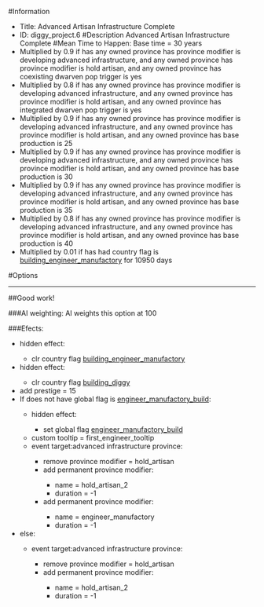 #Information
 - Title: Advanced Artisan Infrastructure Complete
 - ID: diggy_project.6
#Description
Advanced Artisan Infrastructure Complete
#Mean Time to Happen:
Base time = 30 years
 - Multiplied by 0.9 if has any owned province has province modifier is developing advanced infrastructure, and any owned province has province modifier is hold artisan, and any owned province has coexisting dwarven pop trigger is yes
 - Multiplied by 0.8 if has any owned province has province modifier is developing advanced infrastructure, and any owned province has province modifier is hold artisan, and any owned province has integrated dwarven pop trigger is yes
 - Multiplied by 0.9 if has any owned province has province modifier is developing advanced infrastructure, and any owned province has province modifier is hold artisan, and any owned province has base production is 25
 - Multiplied by 0.9 if has any owned province has province modifier is developing advanced infrastructure, and any owned province has province modifier is hold artisan, and any owned province has base production is 30
 - Multiplied by 0.9 if has any owned province has province modifier is developing advanced infrastructure, and any owned province has province modifier is hold artisan, and any owned province has base production is 35
 - Multiplied by 0.8 if has any owned province has province modifier is developing advanced infrastructure, and any owned province has province modifier is hold artisan, and any owned province has base production is 40
 - Multiplied by 0.01 if has had country flag is [building_engineer_manufactory](../flags/building_engineer_manufactory.md) for 10950 days

#Options

___
##Good work!

###AI weighting:
AI weights this option at 100


###Efects:<ul><li>hidden effect:</li><ul><li>clr country flag [building_engineer_manufactory](../flags/building_engineer_manufactory.md)</li></ul><li>hidden effect:</li><ul><li>clr country flag [building_diggy](../flags/building_diggy.md)</li></ul><li>add prestige = 15</li><li>If does not have global flag is [engineer_manufactory_build](../flags/engineer_manufactory_build.md):</li><ul><li>hidden effect:</li><ul><li>set global flag [engineer_manufactory_build](../flags/engineer_manufactory_build.md)</li></ul><li>custom tooltip = first_engineer_tooltip</li><li>event target:advanced infrastructure province:</li><ul><li>remove province modifier = hold_artisan</li><li>add permanent province modifier:</li><ul><li>name = hold_artisan_2</li><li>duration = -1</li></ul><li>add permanent province modifier:</li><ul><li>name = engineer_manufactory</li><li>duration = -1</li></ul></ul></ul><li>else:</li><ul><li>event target:advanced infrastructure province:</li><ul><li>remove province modifier = hold_artisan</li><li>add permanent province modifier:</li><ul><li>name = hold_artisan_2</li><li>duration = -1</li></ul></ul></ul></ul>
